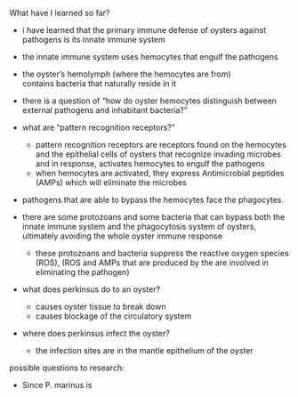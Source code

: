 

What have I learned so far?

- i have learned that the primary immune defense of oysters against pathogens is its innate immune system 
- the innate immune system uses hemocytes that engulf the pathogens 
- the oyster’s hemolymph (where the hemocytes are from) contains bacteria that naturally reside in it
- there is a question of “how do oyster hemocytes distinguish between external pathogens and inhabitant bacteria?”
- what are “pattern recognition receptors?”
	- pattern recognition receptors are receptors found on the hemocytes and the epithelial cells of oysters that recognize invading microbes and in response, activates hemocytes to engulf the pathogens 
	- when hemocytes are activated, they express Antimicrobial peptides (AMPs) which will eliminate the microbes 

- pathogens that are able to bypass the hemocytes face the phagocytes
- there are some protozoans and some bacteria that can bypass both the innate immune system and the phagocytosis system of oysters, ultimately avoiding the whole oyster immune response
	- these protozoans and bacteria suppress the reactive oxygen species (ROS), (ROS and AMPs that are produced by the are involved in eliminating the pathogen)

- what does perkinsus do to an oyster?
	- causes oyster tissue to break down
	- causes blockage of the circulatory system 
- where does perkinsus infect the oyster?
	- the infection sites are in the mantle epithelium of the oyster

  

possible questions to research:
- Since P. marinus is 